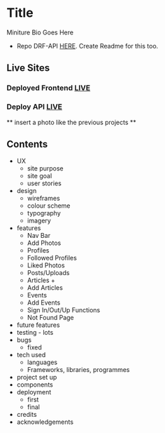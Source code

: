 # Title

Miniture Bio Goes Here

- Repo DRF-API [HERE](https://github.com/DSP1994/NetBlend_API). Create Readme for this too.

## Live Sites

### Deployed Frontend [LIVE](https://netblend.herokuapp.com/)

### Deploy API [LIVE](https://netblend-api.herokuapp.com/)

** insert a photo like the previous projects **

## Contents

- UX
  - site purpose
  - site goal
  - user stories
- design
  - wireframes
  - colour scheme
  - typography
  - imagery
- features
  - Nav Bar
  - Add Photos
  - Profiles
  - Followed Profiles
  - Liked Photos
  - Posts/Uploads
  - Articles +
  - Add Articles
  - Events
  - Add Events
  - Sign In/Out/Up Functions
  - Not Found Page
- future features
- testing - lots
- bugs
  - fixed
- tech used
  - languages
  - Frameworks, libraries, programmes
- project set up
- components
- deployment
  - first
  - final
- credits
- acknowledgements
